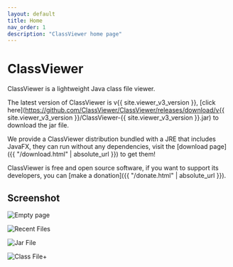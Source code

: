 ```yaml
---
layout: default
title: Home
nav_order: 1
description: "ClassViewer home page"
---
```


# ClassViewer

ClassViewer is a lightweight Java class file viewer.

The latest version of ClassViewer is v{{ site.viewer_v3_version }}, [click here](https://github.com/ClassViewer/ClassViewer/releases/download/v{{ site.viewer_v3_version }}/ClassViewer-{{ site.viewer_v3_version }}.jar) to download the jar file.

We provide a ClassViewer distribution bundled with a JRE that includes JavaFX, they can run without any dependencies, visit the [download page]({{ "/download.html" | absolute_url }}) to get them!

ClassViewer is free and open source software, if you want to support its developers, you can [make a donation]({{ "/donate.html" | absolute_url }}).

## Screenshot

![Empty page](https://glavo.oss-cn-beijing.aliyuncs.com/image/Annotation%202020-01-12%20183836.png)

![Recent Files](https://glavo.oss-cn-beijing.aliyuncs.com/image/Annotation%202020-01-12%20184117.png)

![Jar File](https://glavo.oss-cn-beijing.aliyuncs.com/image/Annotation%202020-01-12%20184233.png)

![Class File](https://glavo.oss-cn-beijing.aliyuncs.com/image/Annotation%202020-01-12%20184259.png)+